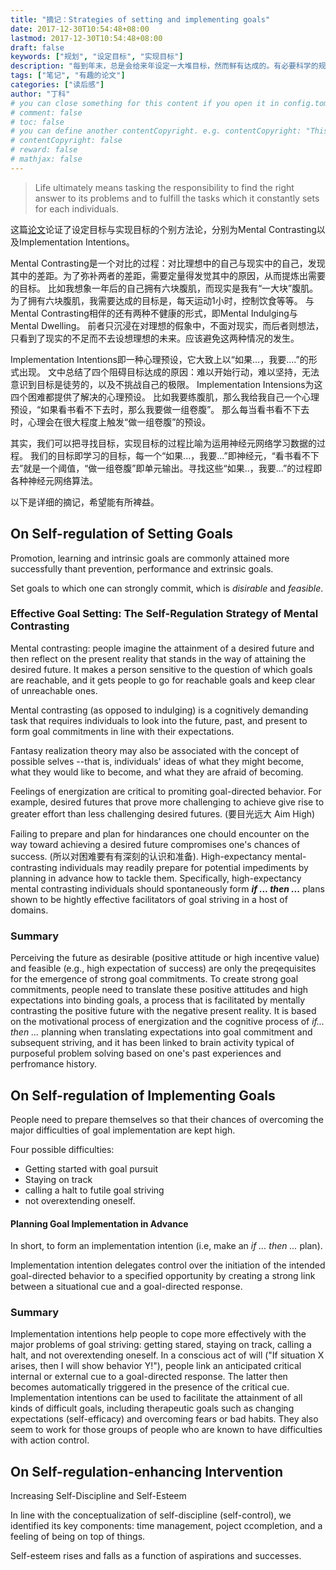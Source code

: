 ```yaml
---
title: "摘记：Strategies of setting and implementing goals"
date: 2017-12-30T10:54:48+08:00
lastmod: 2017-12-30T10:54:48+08:00
draft: false
keywords: ["规划", "设定目标", "实现目标"]
description: "每到年末，总是会给来年设定一大堆目标，然而鲜有达成的。有必要科学的规划和实现自己的目标。"
tags: ["笔记", "有趣的论文"]
categories: ["读后感"]
author: "丁科"
# you can close something for this content if you open it in config.toml.
# comment: false
# toc: false
# you can define another contentCopyright. e.g. contentCopyright: "This is an another copyright."
# contentCopyright: false
# reward: false
# mathjax: false
---
```


> Life ultimately means tasking the responsibility to find the right answer to its problems and to fulfill the tasks which it constantly sets for each individuals.

这篇[论文](http://www.psych.nyu.edu/gollwitzer/OettingenGollwitzer.pdf)论证了设定目标与实现目标的个别方法论，分别为Mental Contrasting以及Implementation Intentions。

Mental Contrasting是一个对比的过程：对比理想中的自己与现实中的自己，发现其中的差距。为了弥补两者的差距，需要定量得发觉其中的原因，从而提炼出需要的目标。
比如我想象一年后的自己拥有六块腹肌，而现实是我有“一大块”腹肌。
为了拥有六块腹肌，我需要达成的目标是，每天运动1小时，控制饮食等等。
与Mental Contrasting相伴的还有两种不健康的形式，即Mental Indulging与Mental Dwelling。 
前者只沉浸在对理想的假象中，不面对现实，而后者则想法，只看到了现实的不足而不去设想理想的未来。应该避免这两种情况的发生。

Implementation Intentions即一种心理预设，它大致上以“如果...，我要....”的形式出现。
文中总结了四个阻碍目标达成的原因：难以开始行动，难以坚持，无法意识到目标是徒劳的，以及不挑战自己的极限。
Implementation Intensions为这四个困难都提供了解决的心理预设。
比如我要练腹肌，那么我给我自己一个心理预设，“如果看书看不下去时，那么我要做一组卷腹”。
那么每当看书看不下去时，心理会在很大程度上触发“做一组卷腹”的预设。

其实，我们可以把寻找目标，实现目标的过程比喻为运用神经元网络学习数据的过程。
我们的目标即学习的目标，每一个“如果...，我要...”即神经元，“看书看不下去”就是一个阈值，“做一组卷腹”即单元输出。寻找这些“如果..，我要...”的过程即各种神经元网络算法。

以下是详细的摘记，希望能有所裨益。
<!--more-->

## On Self-regulation of Setting Goals

Promotion, learning and intrinsic goals are commonly attained more successfully thant prevention, performance and extrinsic goals.

Set goals to which one can strongly commit, which is *disirable* and *feasible*.

### Effective Goal Setting: The Self-Regulation Strategy of Mental Contrasting

Mental contrasting: people imagine the attainment of a desired future and then reflect on the present reality that stands in the way of attaining the desired future. It makes a person sensitive to the question of which goals are reachable, and it gets people to go for reachable goals and keep clear of unreachable ones.

Mental contrasting (as opposed to indulging) is a cognitively demanding task that requires individuals to look into the future, past, and present to form goal commitments in line with their expectations.

Fantasy realization theory may also be associated with the concept of possible selves --that is, individuals' ideas of what they might become, what they would like to become, and what they are afraid of becoming.

Feelings of energization are critical to promiting goal-directed behavior. For example, desired futures that prove more challenging to achieve give rise to greater effort than less challenging desired futures. (要目光远大 Aim High)

Failing to prepare and plan for hindarances one chould encounter on the way toward achieving a desired future compromises one's chances of success. (所以对困难要有有深刻的认识和准备). High-expectancy mental-contrasting individuals may readily prepare for potential impediments by planning in advance how to tackle them. Specifically, high-expectancy mental contrasting individuals should spontaneously form **_if ... then ..._** plans shown to be hightly effective facilitators of goal striving in a host of domains.

### Summary

Perceiving the future as desirable (positive attitude or high incentive value) and feasible (e.g., high expectation of success) are only the preqequisites for the emergence of strong goal commitments.
To create strong goal commitments, people need to translate these positive attitudes and high expectations into binding goals, a process that is facilitated by mentally contrasting the positive future with the negative present reality. 
It is based on the motivational process of energization and the cognitive process of _if... then ..._ planning when translating expectations into goal commitment and subsequent striving, and it has been linked to brain activity typical of purposeful problem solving based on one's past experiences and perfromance history.

## On Self-regulation of Implementing Goals

People need to prepare themselves so that their chances of overcoming the major difficulties of goal implementation are kept high.

Four possible difficulties:

* Getting started with goal pursuit
* Staying on track
* calling a halt to futile goal striving
* not overextending oneself.

#### Planning Goal Implementation in Advance

In short, to form an implementation intention (i.e, make an _if ... then ..._ plan).

Implementation intention delegates control over the initiation of the intended goal-directed behavior to a specified opportunity by creating a strong link between a situational cue and a goal-directed response. 

### Summary

Implementation intentions help people to cope more effectively with the major problems of goal striving: getting stared, staying on track, calling a halt, and not overextending oneself. In a conscious act of will ("If situation X arises, then I will show behavior Y!"), people link an anticipated critical internal or external cue to a goal-directed response. The latter then becomes automatically triggered in the presence of the critical cue. Implementation intentions can be used to facilitate the attainment of all kinds of difficult goals, including therapeutic goals such as changing expectations (self-efficacy) and overcoming fears or bad habits. They also seem to work for those groups of people who are known to have difficulties with action control.

## On Self-regulation-enhancing Intervention 

Increasing Self-Discipline and Self-Esteem

In line with the conceptualization of self-discipline (self-control), we identified its key components: time management, poject ccompletion, and a feeling of being on top of things. 

Self-esteem rises and falls as a function of aspirations and successes.
